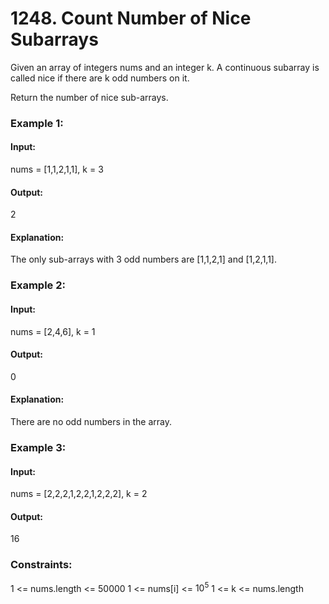 # 1248. Count Number of Nice Subarrays
Given an array of integers nums and an integer k. A continuous subarray is called nice if there are k odd numbers on it.

Return the number of nice sub-arrays.

### Example 1:
#### Input:
nums = [1,1,2,1,1], k = 3
#### Output:
2
#### Explanation:
The only sub-arrays with 3 odd numbers are [1,1,2,1] and [1,2,1,1].

### Example 2:
#### Input:
nums = [2,4,6], k = 1
#### Output: 
0
#### Explanation:
There are no odd numbers in the array.

### Example 3:
#### Input: 
nums = [2,2,2,1,2,2,1,2,2,2], k = 2
#### Output:
16
 
### Constraints:
1 <= nums.length <= 50000
1 <= nums[i] <= $`10^5`$
1 <= k <= nums.length

